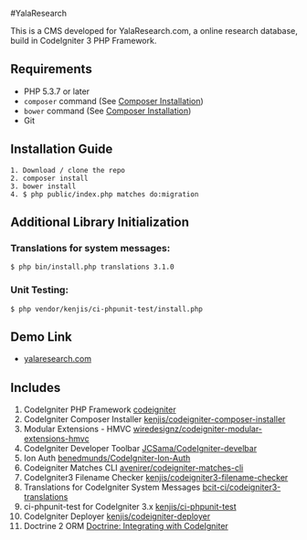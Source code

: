 #YalaResearch

This is a CMS developed for YalaResearch.com, a online research database, build in CodeIgniter 3 PHP Framework.

## Requirements

* PHP 5.3.7 or later
* `composer` command (See [Composer Installation](https://getcomposer.org/download/))
* `bower` command (See [Composer Installation](https://bower.io/))
* Git

## Installation Guide
```
1. Download / clone the repo
2. composer install
3. bower install
4. $ php public/index.php matches do:migration
```

## Additional Library Initialization

### Translations for system messages:
```
$ php bin/install.php translations 3.1.0
```

### Unit Testing:
```
$ php vendor/kenjis/ci-phpunit-test/install.php
```

## Demo Link

* [yalaresearch.com](http://yalaresearch.com/)

## Includes

1. CodeIgniter PHP Framework [codeigniter](https://codeigniter.com/)
2. CodeIgniter Composer Installer [kenjis/codeigniter-composer-installer](https://github.com/kenjis/codeigniter-composer-installer)
3. Modular Extensions - HMVC [wiredesignz/codeigniter-modular-extensions-hmvc](https://bitbucket.org/wiredesignz/codeigniter-modular-extensions-hmvc)
4. CodeIgniter Developer Toolbar [JCSama/CodeIgniter-develbar](https://github.com/JCSama/CodeIgniter-develbar)
5. Ion Auth [benedmunds/CodeIgniter-Ion-Auth](https://github.com/benedmunds/CodeIgniter-Ion-Auth)
6. Codeigniter Matches CLI [avenirer/codeigniter-matches-cli](https://github.com/avenirer/codeigniter-matches-cli)
7. CodeIgniter3 Filename Checker [kenjis/codeigniter3-filename-checker](https://github.com/kenjis/codeigniter3-filename-checker)
8. Translations for CodeIgniter System Messages [bcit-ci/codeigniter3-translations](https://github.com/bcit-ci/codeigniter3-translations)
9. ci-phpunit-test for CodeIgniter 3.x [kenjis/ci-phpunit-test](https://github.com/kenjis/ci-phpunit-test)
10. CodeIgniter Deployer [kenjis/codeigniter-deployer](https://github.com/kenjis/codeigniter-deployer)
11. Doctrine 2 ORM [Doctrine: Integrating with CodeIgniter](http://docs.doctrine-project.org/projects/doctrine-orm/en/latest/cookbook/integrating-with-codeigniter.html)
